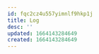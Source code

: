 ```yaml
---
id: fqc2cz4u557yimnlf9hkp1j
title: Log
desc: ''
updated: 1664143284649
created: 1664143284649
---
```

